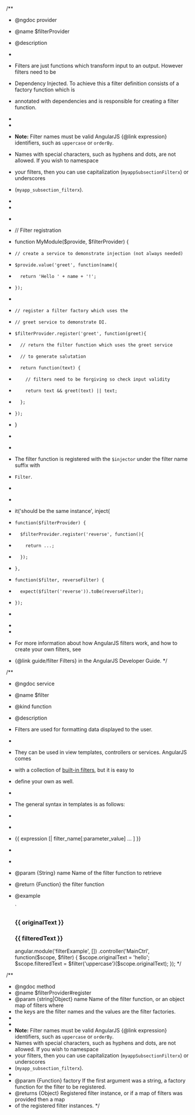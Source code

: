 /\*\*

- @ngdoc provider
- @name $filterProvider
- @description
-
- Filters are just functions which transform input to an output. However filters need to be
- Dependency Injected. To achieve this a filter definition consists of a factory function which is
- annotated with dependencies and is responsible for creating a filter function.
-
- <div class="alert alert-warning">
- **Note:** Filter names must be valid AngularJS {@link expression} identifiers, such as `uppercase` or `orderBy`.
- Names with special characters, such as hyphens and dots, are not allowed. If you wish to namespace
- your filters, then you can use capitalization (`myappSubsectionFilterx`) or underscores
- (`myapp_subsection_filterx`).
- </div>
-
- ```js

  ```

- // Filter registration
- function MyModule($provide, $filterProvider) {
-     // create a service to demonstrate injection (not always needed)
-     $provide.value('greet', function(name){
-       return 'Hello ' + name + '!';
-     });
-
-     // register a filter factory which uses the
-     // greet service to demonstrate DI.
-     $filterProvider.register('greet', function(greet){
-       // return the filter function which uses the greet service
-       // to generate salutation
-       return function(text) {
-         // filters need to be forgiving so check input validity
-         return text && greet(text) || text;
-       };
-     });
- }
- ```

  ```

-
- The filter function is registered with the `$injector` under the filter name suffix with
- `Filter`.
-
- ```js

  ```

- it('should be the same instance', inject(
-     function($filterProvider) {
-       $filterProvider.register('reverse', function(){
-         return ...;
-       });
-     },
-     function($filter, reverseFilter) {
-       expect($filter('reverse')).toBe(reverseFilter);
-     });
- ```

  ```

-
-
- For more information about how AngularJS filters work, and how to create your own filters, see
- {@link guide/filter Filters} in the AngularJS Developer Guide.
  \*/

/\*\*

- @ngdoc service
- @name $filter
- @kind function
- @description
- Filters are used for formatting data displayed to the user.
-
- They can be used in view templates, controllers or services. AngularJS comes
- with a collection of [built-in filters](api/ng/filter), but it is easy to
- define your own as well.
-
- The general syntax in templates is as follows:
-
- ```html

  ```

- {{ expression [| filter_name[:parameter_value] ... ] }}
- ```

  ```

-
- @param {String} name Name of the filter function to retrieve
- @return {Function} the filter function
- @example
  <example name="$filter" module="filterExample">
  <file name="index.html">
  <div ng-controller="MainCtrl">`
  <h3>{{ originalText }}</h3>
  <h3>{{ filteredText }}</h3>
  </div>
  </file>

     <file name="script.js">
      angular.module('filterExample', [])
      .controller('MainCtrl', function($scope, $filter) {
        $scope.originalText = 'hello';
        $scope.filteredText = $filter('uppercase')($scope.originalText);
      });
     </file>
   </example>
  */

/\*\*

- @ngdoc method
- @name $filterProvider#register
- @param {string|Object} name Name of the filter function, or an object map of filters where
- the keys are the filter names and the values are the filter factories.
-
- <div class="alert alert-warning">
- **Note:** Filter names must be valid AngularJS {@link expression} identifiers, such as `uppercase` or `orderBy`.
- Names with special characters, such as hyphens and dots, are not allowed. If you wish to namespace
- your filters, then you can use capitalization (`myappSubsectionFilterx`) or underscores
- (`myapp_subsection_filterx`).
- </div>
- @param {Function} factory If the first argument was a string, a factory function for the filter to be registered.
- @returns {Object} Registered filter instance, or if a map of filters was provided then a map
- of the registered filter instances.
  \*/

